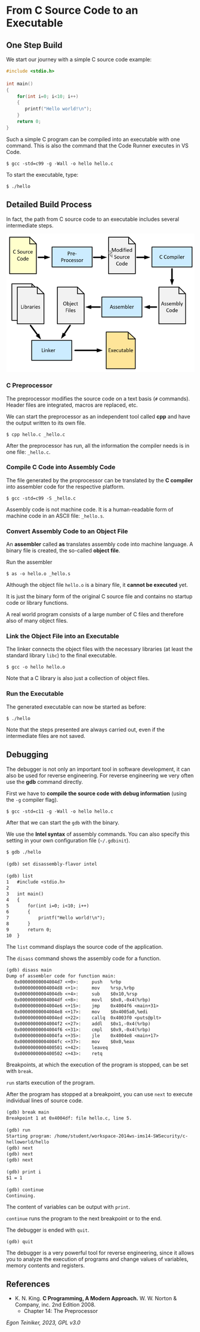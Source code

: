 # From C Source Code to an Executable

## One Step Build 

We start our journey with a simple C source code example:
```C
#include <stdio.h>
 
int main()
{
    for(int i=0; i<10; i++)
    {
       printf("Hello world!\n");
    }
    return 0;
}
```

Such a simple C program can be compiled into an executable with one command.
This is also the command that the Code Runner executes in VS Code.

```
$ gcc -std=c99 -g -Wall -o hello hello.c
```

To start the executable, type:
```
$ ./hello
```


## Detailed Build Process 

In fact, the path from C source code to an executable includes several intermediate steps.

![C Build Process](C-Build-Process.png)

### C Preprocessor
The preprocessor modifies the source code on a text basis (`#` commands). Header files are integrated, macros are replaced, etc.

We can start the preprocessor as an independent tool called **cpp** and have the output written to its own file.

```
$ cpp hello.c _hello.c 
```

After the preprocessor has run, all the information the compiler needs is in one file: `_hello.c`.


### Compile C Code into Assembly Code

The file generated by the proprocessor can be translated by the **C compiler** into assembler code for the respective platform.

```
$ gcc -std=c99 -S _hello.c
```

Assembly code is not machine code. It is a human-readable form of machine code in an ASCII file: `_hello.s`.


### Convert Assembly Code to an Object File

An **assembler** called **as** translates assembly code into machine language. 
A binary file is created, the so-called **object file**.

Run the assembler
```
$ as -o hello.o _hello.s
```

Although the object file `hello.o` is a binary file, it **cannot be executed** yet. 

It is just the binary form of the original C source file and contains 
no startup code or library functions.

A real world program consists of a large number of C files and therefore 
also of many object files.

### Link the Object File into an Executable

The linker connects the object files with the necessary libraries 
(at least the standard library `libc`) to the final executable.

```
$ gcc -o hello hello.o
```

Note that a C library is also just a collection of object files.


### Run the Executable

The generated executable can now be started as before:

```
$ ./hello 
```

Note that the steps presented are always carried out, even if the intermediate files are not saved.


## Debugging

The debugger is not only an important tool in software development, it can also be used for reverse engineering.
For reverse engineering we very often use the **gdb** command directly.

First we have to **compile the source code with debug information** (using the `-g` compiler flag).

```
$ gcc -std=c11 -g -Wall -o hello hello.c
```

After that we can start the `gdb` with the binary.

We use the **Intel syntax** of assembly commands. You can also specify this setting in your own configuration file (`~/.gdbinit`).

```
$ gdb ./hello

(gdb) set disassembly-flavor intel

(gdb) list 
1   #include <stdio.h>
2   
3   int main()
4   {
5       for(int i=0; i<10; i++)
6       {
7           printf("Hello world!\n");
8       }   
9       return 0;
10  }
```

The `list` command displays the source code of the application.

The `disass` command shows the assembly code for a function.

```
(gdb) disass main
Dump of assembler code for function main:
   0x00000000004004d7 <+0>:	    push   %rbp
   0x00000000004004d8 <+1>:	    mov    %rsp,%rbp
   0x00000000004004db <+4>:	    sub    $0x10,%rsp
   0x00000000004004df <+8>:	    movl   $0x0,-0x4(%rbp)
   0x00000000004004e6 <+15>:	jmp    0x4004f6 <main+31>
   0x00000000004004e8 <+17>:	mov    $0x4005a0,%edi
   0x00000000004004ed <+22>:	callq  0x4003f0 <puts@plt>
   0x00000000004004f2 <+27>:	addl   $0x1,-0x4(%rbp)
   0x00000000004004f6 <+31>:	cmpl   $0x9,-0x4(%rbp)
   0x00000000004004fa <+35>:	jle    0x4004e8 <main+17>
   0x00000000004004fc <+37>:	mov    $0x0,%eax
   0x0000000000400501 <+42>:	leaveq
   0x0000000000400502 <+43>:	retq
```

Breakpoints, at which the execution of the program is stopped, can be set with `break`.

`run` starts execution of the program.

After the program has stopped at a breakpoint, you can use `next` to execute individual lines of source code.

```
(gdb) break main
Breakpoint 1 at 0x4004df: file hello.c, line 5.

(gdb) run
Starting program: /home/student/workspace-2014ws-ims14-SWSecurity/c-helloworld/hello 
(gdb) next
(gdb) next
(gdb) next

(gdb) print i
$1 = 1

(gdb) continue
Continuing.
```

The content of variables can be output with `print`.

`continue` runs the program to the next breakpoint or to the end.

The debugger is ended with `quit`.

```
(gdb) quit
```

The debugger is a very powerful tool for reverse engineering, since it allows you to analyze the execution of programs and change values of variables, memory contents and registers.

## References

* K. N. King. **C Programming, A Modern Approach.** W. W. Norton & Company, inc. 2nd Edition 2008. 
    * Chapter 14: The Preprocessor

*Egon Teiniker, 2023, GPL v3.0*
